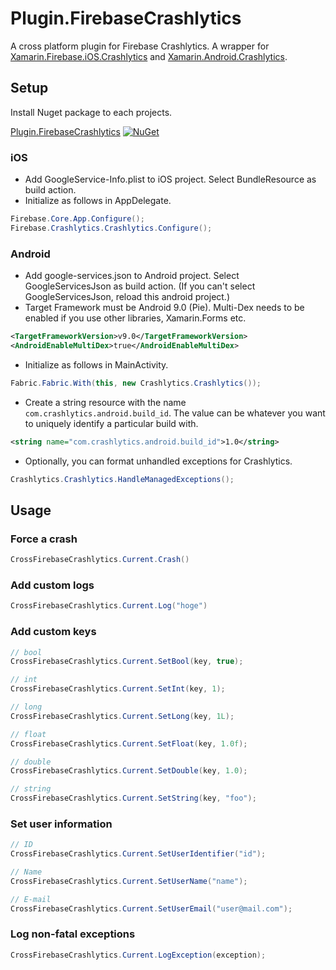 # Plugin.FirebaseCrashlytics

A cross platform plugin for Firebase Crashlytics. 
A wrapper for [Xamarin.Firebase.iOS.Crashlytics](https://www.nuget.org/packages/Xamarin.Firebase.iOS.Crashlytics/) 
and [Xamarin.Android.Crashlytics](https://www.nuget.org/packages/Xamarin.Android.Crashlytics/).

## Setup
Install Nuget package to each projects.

[Plugin.FirebaseCrashlytics](https://www.nuget.org/packages/Plugin.FirebaseCrashlytics/) [![NuGet](https://img.shields.io/nuget/vpre/Plugin.FirebaseCrashlytics.svg?label=NuGet)](https://www.nuget.org/packages/Plugin.FirebaseCrashlytics/)

### iOS
* Add GoogleService-Info.plist to iOS project. Select BundleResource as build action.
* Initialize as follows in AppDelegate. 
```C#
Firebase.Core.App.Configure();
Firebase.Crashlytics.Crashlytics.Configure();
```

### Android
* Add google-services.json to Android project. Select GoogleServicesJson as build action. (If you can't select GoogleServicesJson, reload this android project.)
* Target Framework must be Android 9.0 (Pie). Multi-Dex needs to be enabled if you use other libraries, Xamarin.Forms etc.
```xml
<TargetFrameworkVersion>v9.0</TargetFrameworkVersion>
<AndroidEnableMultiDex>true</AndroidEnableMultiDex>
```
* Initialize as follows in MainActivity.
```C#
Fabric.Fabric.With(this, new Crashlytics.Crashlytics());
```
* Create a string resource with the name `com.crashlytics.android.build_id`. 
The value can be whatever you want to uniquely identify a particular build with.
```xml
<string name="com.crashlytics.android.build_id">1.0</string>
```

* Optionally, you can format unhandled exceptions for Crashlytics.
```C#
Crashlytics.Crashlytics.HandleManagedExceptions();
```

## Usage
### Force a crash
```C#
CrossFirebaseCrashlytics.Current.Crash()
```

### Add custom logs
```C#
CrossFirebaseCrashlytics.Current.Log("hoge")
```

### Add custom keys
```C#
// bool
CrossFirebaseCrashlytics.Current.SetBool(key, true);

// int
CrossFirebaseCrashlytics.Current.SetInt(key, 1);

// long
CrossFirebaseCrashlytics.Current.SetLong(key, 1L);

// float
CrossFirebaseCrashlytics.Current.SetFloat(key, 1.0f);

// double
CrossFirebaseCrashlytics.Current.SetDouble(key, 1.0);

// string
CrossFirebaseCrashlytics.Current.SetString(key, "foo");
```

### Set user information
```C#
// ID
CrossFirebaseCrashlytics.Current.SetUserIdentifier("id");

// Name
CrossFirebaseCrashlytics.Current.SetUserName("name");

// E-mail
CrossFirebaseCrashlytics.Current.SetUserEmail("user@mail.com");
```

### Log non-fatal exceptions
```C#
CrossFirebaseCrashlytics.Current.LogException(exception);
```
